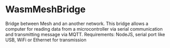# WasmMeshBridge
Bridge between Mesh and an another network. This bridge allows a computer for reading data from a microcontroller via serial communication and transmitting message via MQTT. 
Requirements: NodeJS, serial port like USB, WiFi or Ethernet for transmission
